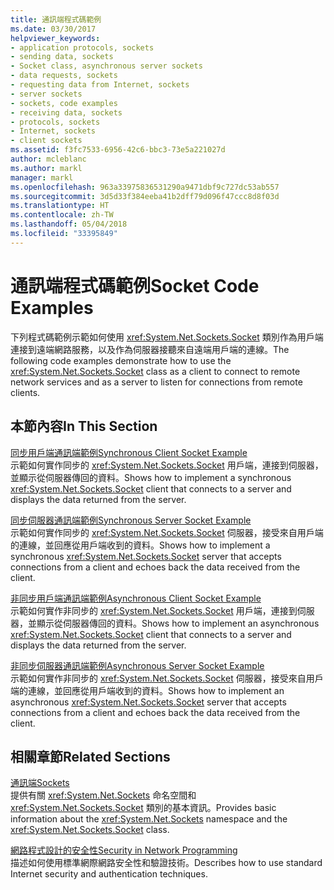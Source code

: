 ```yaml
---
title: 通訊端程式碼範例
ms.date: 03/30/2017
helpviewer_keywords:
- application protocols, sockets
- sending data, sockets
- Socket class, asynchronous server sockets
- data requests, sockets
- requesting data from Internet, sockets
- server sockets
- sockets, code examples
- receiving data, sockets
- protocols, sockets
- Internet, sockets
- client sockets
ms.assetid: f3fc7533-6956-42c6-bbc3-73e5a221027d
author: mcleblanc
ms.author: markl
manager: markl
ms.openlocfilehash: 963a33975836531290a9471dbf9c727dc53ab557
ms.sourcegitcommit: 3d5d33f384eeba41b2dff79d096f47ccc8d8f03d
ms.translationtype: HT
ms.contentlocale: zh-TW
ms.lasthandoff: 05/04/2018
ms.locfileid: "33395849"
---
```

# <a name="socket-code-examples"></a><span data-ttu-id="7a61d-102">通訊端程式碼範例</span><span class="sxs-lookup"><span data-stu-id="7a61d-102">Socket Code Examples</span></span>
<span data-ttu-id="7a61d-103">下列程式碼範例示範如何使用 <xref:System.Net.Sockets.Socket> 類別作為用戶端連接到遠端網路服務，以及作為伺服器接聽來自遠端用戶端的連線。</span><span class="sxs-lookup"><span data-stu-id="7a61d-103">The following code examples demonstrate how to use the <xref:System.Net.Sockets.Socket> class as a client to connect to remote network services and as a server to listen for connections from remote clients.</span></span>  
  
## <a name="in-this-section"></a><span data-ttu-id="7a61d-104">本節內容</span><span class="sxs-lookup"><span data-stu-id="7a61d-104">In This Section</span></span>  
 [<span data-ttu-id="7a61d-105">同步用戶端通訊端範例</span><span class="sxs-lookup"><span data-stu-id="7a61d-105">Synchronous Client Socket Example</span></span>](../../../docs/framework/network-programming/synchronous-client-socket-example.md)  
 <span data-ttu-id="7a61d-106">示範如何實作同步的 <xref:System.Net.Sockets.Socket> 用戶端，連接到伺服器，並顯示從伺服器傳回的資料。</span><span class="sxs-lookup"><span data-stu-id="7a61d-106">Shows how to implement a synchronous <xref:System.Net.Sockets.Socket> client that connects to a server and displays the data returned from the server.</span></span>  
  
 [<span data-ttu-id="7a61d-107">同步伺服器通訊端範例</span><span class="sxs-lookup"><span data-stu-id="7a61d-107">Synchronous Server Socket Example</span></span>](../../../docs/framework/network-programming/synchronous-server-socket-example.md)  
 <span data-ttu-id="7a61d-108">示範如何實作同步的 <xref:System.Net.Sockets.Socket> 伺服器，接受來自用戶端的連線，並回應從用戶端收到的資料。</span><span class="sxs-lookup"><span data-stu-id="7a61d-108">Shows how to implement a synchronous <xref:System.Net.Sockets.Socket> server that accepts connections from a client and echoes back the data received from the client.</span></span>  
  
 [<span data-ttu-id="7a61d-109">非同步用戶端通訊端範例</span><span class="sxs-lookup"><span data-stu-id="7a61d-109">Asynchronous Client Socket Example</span></span>](../../../docs/framework/network-programming/asynchronous-client-socket-example.md)  
 <span data-ttu-id="7a61d-110">示範如何實作非同步的 <xref:System.Net.Sockets.Socket> 用戶端，連接到伺服器，並顯示從伺服器傳回的資料。</span><span class="sxs-lookup"><span data-stu-id="7a61d-110">Shows how to implement an asynchronous <xref:System.Net.Sockets.Socket> client that connects to a server and displays the data returned from the server.</span></span>  
  
 [<span data-ttu-id="7a61d-111">非同步伺服器通訊端範例</span><span class="sxs-lookup"><span data-stu-id="7a61d-111">Asynchronous Server Socket Example</span></span>](../../../docs/framework/network-programming/asynchronous-server-socket-example.md)  
 <span data-ttu-id="7a61d-112">示範如何實作非同步的 <xref:System.Net.Sockets.Socket> 伺服器，接受來自用戶端的連線，並回應從用戶端收到的資料。</span><span class="sxs-lookup"><span data-stu-id="7a61d-112">Shows how to implement an asynchronous <xref:System.Net.Sockets.Socket> server that accepts connections from a client and echoes back the data received from the client.</span></span>  
  
## <a name="related-sections"></a><span data-ttu-id="7a61d-113">相關章節</span><span class="sxs-lookup"><span data-stu-id="7a61d-113">Related Sections</span></span>  
 [<span data-ttu-id="7a61d-114">通訊端</span><span class="sxs-lookup"><span data-stu-id="7a61d-114">Sockets</span></span>](../../../docs/framework/network-programming/sockets.md)  
 <span data-ttu-id="7a61d-115">提供有關 <xref:System.Net.Sockets> 命名空間和 <xref:System.Net.Sockets.Socket> 類別的基本資訊。</span><span class="sxs-lookup"><span data-stu-id="7a61d-115">Provides basic information about the <xref:System.Net.Sockets> namespace and the <xref:System.Net.Sockets.Socket> class.</span></span>  
  
 [<span data-ttu-id="7a61d-116">網路程式設計的安全性</span><span class="sxs-lookup"><span data-stu-id="7a61d-116">Security in Network Programming</span></span>](../../../docs/framework/network-programming/security-in-network-programming.md)  
 <span data-ttu-id="7a61d-117">描述如何使用標準網際網路安全性和驗證技術。</span><span class="sxs-lookup"><span data-stu-id="7a61d-117">Describes how to use standard Internet security and authentication techniques.</span></span>
